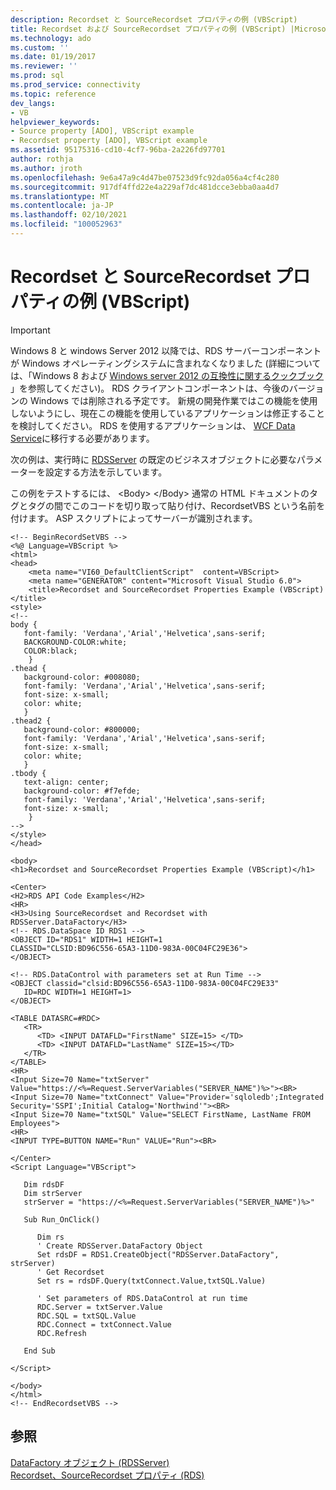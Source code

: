 ```yaml
---
description: Recordset と SourceRecordset プロパティの例 (VBScript)
title: Recordset および SourceRecordset プロパティの例 (VBScript) |Microsoft Docs
ms.technology: ado
ms.custom: ''
ms.date: 01/19/2017
ms.reviewer: ''
ms.prod: sql
ms.prod_service: connectivity
ms.topic: reference
dev_langs:
- VB
helpviewer_keywords:
- Source property [ADO], VBScript example
- Recordset property [ADO], VBScript example
ms.assetid: 95175316-cd10-4cf7-96ba-2a226fd97701
author: rothja
ms.author: jroth
ms.openlocfilehash: 9e6a47a9c4d47be07523d9fc92da056a4cf4c280
ms.sourcegitcommit: 917df4ffd22e4a229af7dc481dcce3ebba0aa4d7
ms.translationtype: MT
ms.contentlocale: ja-JP
ms.lasthandoff: 02/10/2021
ms.locfileid: "100052963"
---
```

# <a name="recordset-and-sourcerecordset-properties-example-vbscript"></a>Recordset と SourceRecordset プロパティの例 (VBScript)
> [!IMPORTANT]
>  Windows 8 と windows Server 2012 以降では、RDS サーバーコンポーネントが Windows オペレーティングシステムに含まれなくなりました (詳細については、「Windows 8 および [Windows server 2012 の互換性に関するクックブック](https://www.microsoft.com/download/details.aspx?id=27416) 」を参照してください)。 RDS クライアントコンポーネントは、今後のバージョンの Windows では削除される予定です。 新規の開発作業ではこの機能を使用しないようにし、現在この機能を使用しているアプリケーションは修正することを検討してください。 RDS を使用するアプリケーションは、 [WCF Data Service](/dotnet/framework/wcf/)に移行する必要があります。  
  
 次の例は、実行時に [RDSServer](./datafactory-object-rdsserver.md) の既定のビジネスオブジェクトに必要なパラメーターを設定する方法を示しています。  
  
 この例をテストするには、 \<Body> \</Body> 通常の HTML ドキュメントのタグとタグの間でこのコードを切り取って貼り付け、RecordsetVBS という名前を付けます。 ASP スクリプトによってサーバーが識別されます。  
  
```  
<!-- BeginRecordSetVBS -->  
<%@ Language=VBScript %>  
<html>  
<head>  
    <meta name="VI60_DefaultClientScript"  content=VBScript>  
    <meta name="GENERATOR" content="Microsoft Visual Studio 6.0">  
    <title>Recordset and SourceRecordset Properties Example (VBScript)</title>  
<style>  
<!--  
body {  
   font-family: 'Verdana','Arial','Helvetica',sans-serif;  
   BACKGROUND-COLOR:white;  
   COLOR:black;  
    }  
.thead {  
   background-color: #008080;   
   font-family: 'Verdana','Arial','Helvetica',sans-serif;   
   font-size: x-small;  
   color: white;  
   }  
.thead2 {  
   background-color: #800000;   
   font-family: 'Verdana','Arial','Helvetica',sans-serif;   
   font-size: x-small;  
   color: white;  
   }  
.tbody {   
   text-align: center;  
   background-color: #f7efde;  
   font-family: 'Verdana','Arial','Helvetica',sans-serif;   
   font-size: x-small;  
    }  
-->  
</style>  
</head>  
  
<body>  
<h1>Recordset and SourceRecordset Properties Example (VBScript)</h1>  
  
<Center>  
<H2>RDS API Code Examples</H2>  
<HR>  
<H3>Using SourceRecordset and Recordset with RDSServer.DataFactory</H3>  
<!-- RDS.DataSpace ID RDS1 -->  
<OBJECT ID="RDS1" WIDTH=1 HEIGHT=1   
CLASSID="CLSID:BD96C556-65A3-11D0-983A-00C04FC29E36">  
</OBJECT>  
  
<!-- RDS.DataControl with parameters set at Run Time -->  
<OBJECT classid="clsid:BD96C556-65A3-11D0-983A-00C04FC29E33"  
   ID=RDC WIDTH=1 HEIGHT=1>  
</OBJECT>  
  
<TABLE DATASRC=#RDC>  
   <TR>  
      <TD> <INPUT DATAFLD="FirstName" SIZE=15> </TD>  
      <TD> <INPUT DATAFLD="LastName" SIZE=15></TD>  
   </TR>  
</TABLE>  
<HR>  
<Input Size=70 Name="txtServer" Value="https://<%=Request.ServerVariables("SERVER_NAME")%>"><BR>  
<Input Size=70 Name="txtConnect" Value="Provider='sqloledb';Integrated Security='SSPI';Initial Catalog='Northwind'"><BR>  
<Input Size=70 Name="txtSQL" Value="SELECT FirstName, LastName FROM Employees">  
<HR>  
<INPUT TYPE=BUTTON NAME="Run" VALUE="Run"><BR>  
  
</Center>  
<Script Language="VBScript">  
  
   Dim rdsDF  
   Dim strServer  
   strServer = "https://<%=Request.ServerVariables("SERVER_NAME")%>"  
  
   Sub Run_OnClick()  
  
      Dim rs           
      ' Create RDSServer.DataFactory Object  
      Set rdsDF = RDS1.CreateObject("RDSServer.DataFactory", strServer)                 
      ' Get Recordset  
      Set rs = rdsDF.Query(txtConnect.Value,txtSQL.Value)  
  
      ' Set parameters of RDS.DataControl at run time  
      RDC.Server = txtServer.Value  
      RDC.SQL = txtSQL.Value  
      RDC.Connect = txtConnect.Value  
      RDC.Refresh  
  
   End Sub  
  
</Script>  
  
</body>  
</html>  
<!-- EndRecordsetVBS -->  
```  
  
## <a name="see-also"></a>参照  
 [DataFactory オブジェクト (RDSServer)](./datafactory-object-rdsserver.md)   
 [Recordset、SourceRecordset プロパティ (RDS)](./recordset-sourcerecordset-properties-rds.md)